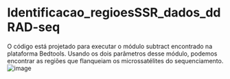 # Identificacao_regioesSSR_dados_ddRAD-seq
O código está projetado para executar o módulo subtract encontrado na plataforma Bedtools. Usando os dois parâmetros desse módulo, podemos encontrar as regiões que flanqueiam os microssatélites do sequenciamento.
![image](https://github.com/joaovmio/Identificacao_regioesSSR_dados_ddRAD-seq/assets/108895011/60a92261-bc37-46bd-87ee-beebe904c692)
